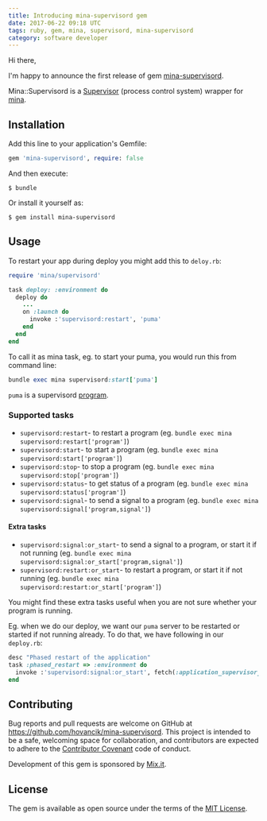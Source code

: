 ```yaml
---
title: Introducing mina-supervisord gem
date: 2017-06-22 09:18 UTC
tags: ruby, gem, mina, supervisord, mina-supervisord
category: software developer
---
```


Hi there,  

I'm happy to announce the first release of gem [mina-supervisord](https://github.com/hovancik/mina-supervisord).

Mina::Supervisord is a [Supervisor](http://supervisord.org/) (process control system) wrapper for [mina](https://github.com/mina-deploy/mina).

## Installation

Add this line to your application's Gemfile:

```ruby
gem 'mina-supervisord', require: false
```

And then execute:

    $ bundle

Or install it yourself as:

    $ gem install mina-supervisord

## Usage

To restart your app during deploy you might add this to `deloy.rb`:

```ruby
require 'mina/supervisord'

task deploy: :environment do
  deploy do
    ...
    on :launch do
      invoke :'supervisord:restart', 'puma'
    end
  end
end
```
To call it as mina task, eg. to start your puma, you would run this from command line:

```ruby
bundle exec mina supervisord:start['puma']

```

`puma` is a supervisord [program](http://supervisord.org/running.html#adding-a-program).

### Supported tasks
- `supervisord:restart`- to restart a program (eg. `bundle exec mina supervisord:restart['program']`)
- `supervisord:start`- to start a program (eg. `bundle exec mina supervisord:start['program']`)
- `supervisord:stop`- to stop a program (eg. `bundle exec mina supervisord:stop['program']`)
- `supervisord:status`- to get status of a program (eg. `bundle exec mina supervisord:status['program']`)
- `supervisord:signal`- to send a signal to a program (eg. `bundle exec mina supervisord:signal['program,signal']`)
#### Extra tasks
- `supervisord:signal:or_start`- to send a signal to a program, or start it if not running (eg. `bundle exec mina supervisord:signal:or_start['program,signal']`)
- `supervisord:restart:or_start`- to restart a program, or start it if not running (eg. `bundle exec mina supervisord:restart:or_start['program']`)

You might find these extra tasks useful when you are not sure whether your program is running.

Eg. when we do our deploy, we want our `puma` server to be restarted or started if not running already. To do that, we have following in our `deploy.rb`:

```ruby
desc "Phased restart of the application"
task :phased_restart => :environment do
  invoke :'supervisord:signal:or_start', fetch(:application_supervisor_file), "SIGUSR1"
end
```

## Contributing

Bug reports and pull requests are welcome on GitHub at https://github.com/hovancik/mina-supervisord. This project is intended to be a safe, welcoming space for collaboration, and contributors are expected to adhere to the [Contributor Covenant](http://contributor-covenant.org) code of conduct.

Development of this gem is sponsored by [Mix.it](http://mix.it).

## License

The gem is available as open source under the terms of the [MIT License](http://opensource.org/licenses/MIT).
